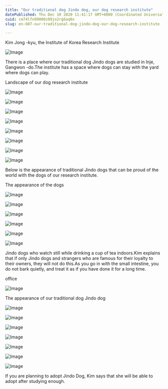 ```yaml
---
title: "Our traditional dog Jindo dog, our dog research institute"
datePublished: Thu Dec 10 2020 11:41:17 GMT+0000 (Coordinated Universal Time)
cuid: cm74lfn99000z09jo2rg6aq0x
slug: en-607-our-traditional-dog-jindo-dog-our-dog-research-institute

---
```



Kim Jong -kyu, the Institute of Korea Research Institute

![Image](https://cdn.hashnode.com/res/hashnode/image/upload/v1739526907163/c090720c-5960-4756-9c94-0ef3e5eae1bd.png)

There is a place where our traditional dog Jindo dogs are studied in Inje, Gangwon -do.The institute has a space where dogs can stay with the yard where dogs can play.

Landscape of our dog research institute

![Image](https://cdn.hashnode.com/res/hashnode/image/upload/v1739526909374/8e39327b-8c28-4bcc-b7d9-f9e2f5230e7f.jpeg)

![Image](https://cdn.hashnode.com/res/hashnode/image/upload/v1739526911652/7cf22bbf-8367-4284-9580-e1aa2e0d0264.jpeg)

![Image](https://cdn.hashnode.com/res/hashnode/image/upload/v1739526913936/94930537-f5f2-4d6d-af15-40490385432c.jpeg)

![Image](https://cdn.hashnode.com/res/hashnode/image/upload/v1739526915834/b0908b8b-4213-47a2-9d27-775f825c1a22.jpeg)

![Image](https://cdn.hashnode.com/res/hashnode/image/upload/v1739526917910/8f6caef3-2380-4151-a81b-1555e98e82c2.jpeg)

![Image](https://cdn.hashnode.com/res/hashnode/image/upload/v1739526920067/5200193f-499c-40c4-96a6-d3a54bad64ce.jpeg)

![Image](https://cdn.hashnode.com/res/hashnode/image/upload/v1739526922084/961d80f8-d280-403b-86bd-c3449b16ce48.jpeg)

![Image](https://cdn.hashnode.com/res/hashnode/image/upload/v1739526923973/a54f126f-ac4d-4594-9c29-0098f109fd8f.jpeg)

Below is the appearance of traditional Jindo dogs that can be proud of the world with the dogs of our research institute.

The appearance of the dogs

![Image](https://cdn.hashnode.com/res/hashnode/image/upload/v1739526925854/6cc86ad9-94a0-400e-a134-4f69b3477ede.jpeg)

![Image](https://cdn.hashnode.com/res/hashnode/image/upload/v1739526928134/876b5ff1-ffa2-4771-a1ca-9b6d426bc867.jpeg)

![Image](https://cdn.hashnode.com/res/hashnode/image/upload/v1739526930651/9cbc349c-1470-48ac-a4d5-9238f48abb82.jpeg)

![Image](https://cdn.hashnode.com/res/hashnode/image/upload/v1739526932489/a2bf7a95-287a-4335-a813-e5eaaffa053c.jpeg)

![Image](https://cdn.hashnode.com/res/hashnode/image/upload/v1739526934185/c18351e3-c15b-4533-9503-03df01bec13f.jpeg)

![Image](https://cdn.hashnode.com/res/hashnode/image/upload/v1739526935843/c79fe837-1ae4-4689-845f-e0ca92f4ec90.jpeg)

Jindo dogs who watch still while drinking a cup of tea indoors.Kim explains that if only Jindo dogs and strangers who are famous for their loyalty to their owners, they will not do this.As you go in with the small intestine, you do not bark quietly, and treat it as if you have done it for a long time.

office

![Image](https://cdn.hashnode.com/res/hashnode/image/upload/v1739526937586/0f7bd0da-95e3-442f-be81-11c5cd5c321b.jpeg)

The appearance of our traditional dog Jindo dog

![Image](https://cdn.hashnode.com/res/hashnode/image/upload/v1739526939424/46925d05-d76a-4949-aa3c-73c78ccf0821.jpeg)

![Image](https://cdn.hashnode.com/res/hashnode/image/upload/v1739526941139/638d04bf-8bf3-41ba-afe5-d792f363c77e.jpeg)

![Image](https://cdn.hashnode.com/res/hashnode/image/upload/v1739526943028/04aed6c4-b90d-4296-8721-1a2427176208.jpeg)

![Image](https://cdn.hashnode.com/res/hashnode/image/upload/v1739526944852/b5c1459c-e373-48b6-b9d9-9d7aa636151a.jpeg)

![Image](https://cdn.hashnode.com/res/hashnode/image/upload/v1739526947053/d26b0051-44f4-4ed5-9438-f3490ce8b05a.jpeg)

![Image](https://cdn.hashnode.com/res/hashnode/image/upload/v1739526949091/2578e92a-fab5-476e-92d1-e771cc8f39dc.jpeg)

![Image](https://cdn.hashnode.com/res/hashnode/image/upload/v1739526950929/3c60cc0b-a5bc-4441-9246-7e1a6c1423e5.jpeg)

If you are planning to adopt Jindo Dog, Kim says that she will be able to adopt after studying enough.